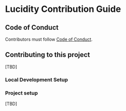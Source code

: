 # Lucidity Contribution Guide

## Code of Conduct

Contributors must follow [Code of Conduct](../CODE_OF_CONDUCT.md).

## Contributing to this project

[TBD]

### Local Development Setup

### Project setup

[TBD]
